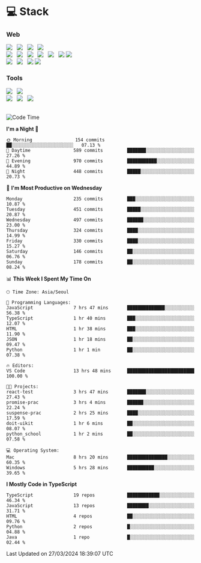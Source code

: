 <h1>💻 Stack</h1>
<div>
 <h3>Web</h3>
 <!-- badge : https://shields.io/ -->
 <!-- icon : https://simpleicons.org/?q=Get -->
 <img src="https://img.shields.io/badge/HTML5-e74c3c?style=flat-square&logo=HTML5&logoColor=white"/> &nbsp 
 <img src="https://img.shields.io/badge/CSS3-0A84FF?style=flat-square&logo=CSS3&logoColor=white"/> &nbsp 
 <img src="https://img.shields.io/badge/JavaScript-FFCD11?style=flat-square&logo=JavaScript&logoColor=white"/> &nbsp 
 <img src="https://img.shields.io/badge/TypeScript-3075C0?style=flat-square&logo=TypeScript&logoColor=white"/>
 <br/>
 <img src="https://img.shields.io/badge/Next-000000?style=flat-square&logo=nextdotjs&logoColor=white"/> &nbsp 
 <img src="https://img.shields.io/badge/React-00BCF6?style=flat-square&logo=React&logoColor=white"/> &nbsp 
 <img src="https://img.shields.io/badge/Redux-764ABC?style=flat-square&logo=Redux&logoColor=white"/> &nbsp
 <img src="https://img.shields.io/badge/Recoil-3578E5?style=flat-square&logo=recoil&logoColor=white"/> &nbsp
 <img src="https://img.shields.io/badge/React-Query-FF4154?style=flat-square&logo=reactquery&logoColor=white"/> &nbsp 
 <img src="https://img.shields.io/badge/styled%2Dcomponents-DB7093?style=flat-square&logo=styled%2Dcomponents&logoColor=white"/>
 <img src="https://img.shields.io/badge/CSS Modules-000000?style=flat-square&logo=CSS Modules&logoColor=white"/> &nbsp 
 <br/>
 <img src="https://img.shields.io/badge/Node-339933?style=flat-square&logo=Node.js&logoColor=white"/> &nbsp 
 <img src="https://img.shields.io/badge/Express-000000?style=flat-square&logo=Express&logoColor=white"/> &nbsp 
 <img src="https://img.shields.io/badge/MongoDB-47A248?style=flat-square&logo=MongoDB&logoColor=white"/>
 <img src="https://img.shields.io/badge/MariaDB-003545?style=flat-square&logo=mariadb&logoColor=white"/>
 
 <h3>Tools</h3>
 <img src="https://img.shields.io/badge/Visual Studio Code-007ACC?style=flat-square&logo=Visual Studio Code&logoColor=white"/> &nbsp 
 <img src="https://img.shields.io/badge/Postman-FF6C37?style=flat-square&logo=Postman&logoColor=white"/> &nbsp
 <br>
 <img src="https://img.shields.io/badge/Adobe Photoshop-31A8FF?style=flat-square&logo=Adobe Photoshop&logoColor=white"/> &nbsp 
 <img src="https://img.shields.io/badge/Adobe Illustrator-FF9A00?style=flat-square&logo=Adobe Illustrator&logoColor=white"/> &nbsp 
 <img src="https://img.shields.io/badge/Figma-F24E1E?style=flat-square&logo=Figma&logoColor=white"/> &nbsp
</div>

<br>

<!--START_SECTION:waka-->
![Code Time](http://img.shields.io/badge/Code%20Time-987%20hrs%205%20mins-blue)

**I'm a Night 🦉** 

```text
🌞 Morning                154 commits         ██░░░░░░░░░░░░░░░░░░░░░░░   07.13 % 
🌆 Daytime                589 commits         ███████░░░░░░░░░░░░░░░░░░   27.26 % 
🌃 Evening                970 commits         ███████████░░░░░░░░░░░░░░   44.89 % 
🌙 Night                  448 commits         █████░░░░░░░░░░░░░░░░░░░░   20.73 % 
```
📅 **I'm Most Productive on Wednesday** 

```text
Monday                   235 commits         ███░░░░░░░░░░░░░░░░░░░░░░   10.87 % 
Tuesday                  451 commits         █████░░░░░░░░░░░░░░░░░░░░   20.87 % 
Wednesday                497 commits         ██████░░░░░░░░░░░░░░░░░░░   23.00 % 
Thursday                 324 commits         ████░░░░░░░░░░░░░░░░░░░░░   14.99 % 
Friday                   330 commits         ████░░░░░░░░░░░░░░░░░░░░░   15.27 % 
Saturday                 146 commits         ██░░░░░░░░░░░░░░░░░░░░░░░   06.76 % 
Sunday                   178 commits         ██░░░░░░░░░░░░░░░░░░░░░░░   08.24 % 
```


📊 **This Week I Spent My Time On** 

```text
🕑︎ Time Zone: Asia/Seoul

💬 Programming Languages: 
JavaScript               7 hrs 47 mins       ██████████████░░░░░░░░░░░   56.38 % 
TypeScript               1 hr 40 mins        ███░░░░░░░░░░░░░░░░░░░░░░   12.07 % 
HTML                     1 hr 38 mins        ███░░░░░░░░░░░░░░░░░░░░░░   11.90 % 
JSON                     1 hr 18 mins        ██░░░░░░░░░░░░░░░░░░░░░░░   09.47 % 
Python                   1 hr 1 min          ██░░░░░░░░░░░░░░░░░░░░░░░   07.38 % 

🔥 Editors: 
VS Code                  13 hrs 48 mins      █████████████████████████   100.00 % 

🐱‍💻 Projects: 
react-test               3 hrs 47 mins       ███████░░░░░░░░░░░░░░░░░░   27.43 % 
promise-prac             3 hrs 4 mins        ██████░░░░░░░░░░░░░░░░░░░   22.24 % 
suspense-prac            2 hrs 25 mins       ████░░░░░░░░░░░░░░░░░░░░░   17.59 % 
doit-uikit               1 hr 6 mins         ██░░░░░░░░░░░░░░░░░░░░░░░   08.07 % 
python_school            1 hr 2 mins         ██░░░░░░░░░░░░░░░░░░░░░░░   07.58 % 

💻 Operating System: 
Mac                      8 hrs 20 mins       ███████████████░░░░░░░░░░   60.35 % 
Windows                  5 hrs 28 mins       ██████████░░░░░░░░░░░░░░░   39.65 % 
```

**I Mostly Code in TypeScript** 

```text
TypeScript               19 repos            ████████████░░░░░░░░░░░░░   46.34 % 
JavaScript               13 repos            ████████░░░░░░░░░░░░░░░░░   31.71 % 
HTML                     4 repos             ██░░░░░░░░░░░░░░░░░░░░░░░   09.76 % 
Python                   2 repos             █░░░░░░░░░░░░░░░░░░░░░░░░   04.88 % 
Java                     1 repo              █░░░░░░░░░░░░░░░░░░░░░░░░   02.44 % 
```




 Last Updated on 27/03/2024 18:39:07 UTC
<!--END_SECTION:waka-->
